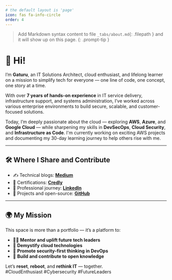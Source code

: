 ```yaml
---
# the default layout is 'page'
icon: fas fa-info-circle
order: 4
---
```


> Add Markdown syntax content to file `_tabs/about.md`{: .filepath } and it will show up on this page.
{: .prompt-tip }



# 👋 Hi!

I’m **Gaturu**, an IT Solutions Architect, cloud enthusiast, and lifelong learner on a mission to simplify tech for everyone — one line of code, one concept, one story at a time.

With over **7 years of hands-on experience** in IT service delivery, infrastructure support, and systems administration, I’ve worked across various enterprise environments to build secure, scalable, and customer-focused solutions.

Today, I’m deeply passionate about the cloud — exploring **AWS**, **Azure**, and **Google Cloud** — while sharpening my skills in **DevSecOps**, **Cloud Security**, and **Infrastructure as Code**. I'm currently working on exciting AWS projects and documenting my 30-day learning journey to help others rise with me.

---

## 🛠️ Where I Share and Contribute

- ✍️ Technical blogs: [**Medium**](https://medium.com/@gaturugaturu)
- 🧾 Certifications: [**Credly**](https://www.credly.com/users/gaturu-gatueu/)
- 💼 Professional journey: [**LinkedIn**](https://www.linkedin.com/in/duncangaturu/)
- 📂 Projects and open-source: [**GitHub**](https://github.com/Gaturu)

---

## 🌍 My Mission

This space is more than a portfolio — it’s a platform to:

- 👨‍🏫 **Mentor and uplift future tech leaders**
- 🚀 **Demystify cloud technologies**
- 🔐 **Promote security-first thinking in DevOps**
- 🤝 **Build and contribute to open knowledge**

Let’s **reset**, **reboot**, and **rethink IT** — together.  
#CloudEnthusiast #Cybersecurity #FutureLeaders
